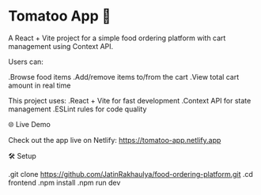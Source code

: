# Tomatoo App 🍅

A React + Vite project for a simple food ordering platform with cart management using Context API.

Users can:

.Browse food items
.Add/remove items to/from the cart
.View total cart amount in real time

This project uses:
.React + Vite for fast development
.Context API for state management
.ESLint rules for code quality

🌐 Live Demo

Check out the app live on Netlify:
https://tomatoo-app.netlify.app


🛠 Setup

.git clone https://github.com/JatinRakhaulya/food-ordering-platform.git
.cd frontend
.npm install
.npm run dev
